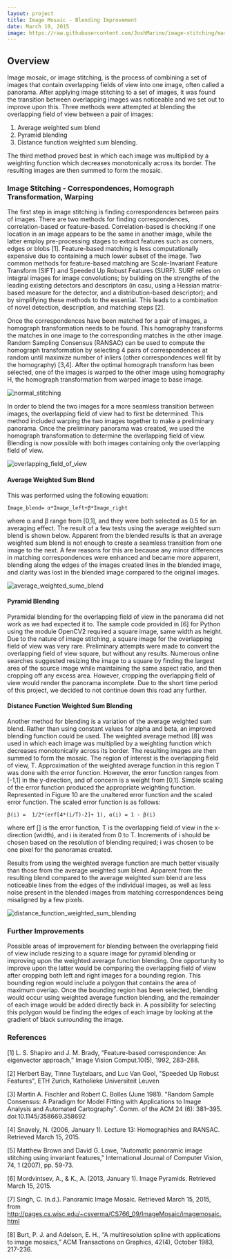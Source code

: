 ```yaml
---
layout: project
title: Image Mosaic - Blending Improvement
date: March 19, 2015
image: https://raw.githubusercontent.com/JoshMarino/image-stitching/master/correspondences.jpg
---
```


## Overview

Image mosaic, or image stitching, is the process of combining a set of images that contain overlapping fields of view into one image, often called a panorama. After applying image stitching to a set of images, it was found the transition between overlapping images was noticeable and we set out to improve upon this. Three methods were attempted at blending the overlapping field of view between a pair of images: 

1. Average weighted sum blend 
2. Pyramid blending 
3. Distance function weighted sum blending. 

The third method proved best in which each image was multiplied by a weighting function which decreases monotonically across its border. The resulting images are then summed to form the mosaic.


### Image Stitching - Correspondences, Homograph Transformation, Warping

The first step in image stitching is finding correspondences between pairs of images. There are two methods for finding correspondences, correlation-based or feature-based. Correlation-based is checking if one location in an image appears to be the same in another image, while the latter employ pre-processing stages to extract features such as corners, edges or blobs [1]. Feature-based matching is less computationally expensive due to containing a much lower subset of the image. Two common methods for feature-based matching are Scale-Invariant Feature Transform (SIFT) and Speeded Up Robust Features (SURF). SURF relies on integral images for image convolutions; by building on the strengths of the leading existing detectors and descriptors (in casu, using a Hessian matrix-based measure for the detector, and a distribution-based descriptor); and by simplifying these methods to the essential. This leads to a combination of novel detection, description, and matching steps [2].

Once the correspondences have been matched for a pair of images, a homograph transformation needs to be found. This homography transforms the matches in one image to the corresponding matches in the other image. Random Sampling Consensus (RANSAC) can be used to compute the homograph transformation by selecting 4 pairs of correspondences at random until maximize number of inliers (other correspondences well fit by the homography) [3,4]. After the optimal homograph transform has been selected, one of the images is warped to the other image using homography H, the homograph transformation from warped image to base image.

![normal_stitching](https://raw.githubusercontent.com/JoshMarino/image-stitching/master/normal_stitching.jpg)

In order to blend the two images for a more seamless transition between images, the overlapping field of view had to first be determined. This method included warping the two images together to make a preliminary panorama. Once the preliminary panorama was created, we used the homograph transformation to determine the overlapping field of view. Blending is now possible with both images containing only the overlapping field of view.

![overlapping_field_of_view](https://raw.githubusercontent.com/JoshMarino/image-stitching/master/overlapping_field_of_view.png)


#### Average Weighted Sum Blend

This was performed using the following equation: 

```
Image_blend= α*Image_left+β*Image_right
```

where α and β range from [0,1], and they were both selected as 0.5 for an averaging effect. The result of a few tests using the average weighted sum blend is shown below. Apparent from the blended results is that an average weighted sum blend is not enough to create a seamless transition from one image to the next. A few reasons for this are because any minor differences in matching correspondences were enhanced and became more apparent, blending along the edges of the images created lines in the blended image, and clarity was lost in the blended image compared to the original images.

![average_weighted_sume_blend](https://raw.githubusercontent.com/JoshMarino/image-stitching/master/average_weighted_sum.png)


#### Pyramid Blending

Pyramidal blending for the overlapping field of view in the panorama did not work as we had expected it to. The sample code provided in [6] for Python using the module OpenCV2 required a square image, same width as height. Due to the nature of image stitching, a square image for the overlapping field of view was very rare. Preliminary attempts were made to convert the overlapping field of view square, but without any results. Numerous online searches suggested resizing the image to a square by finding the largest area of the source image while maintaining the same aspect ratio, and then cropping off any excess area. However, cropping the overlapping field of view would render the panorama incomplete. Due to the short time period of this project, we decided to not continue down this road any further.


#### Distance Function Weighted Sum Blending

Another method for blending is a variation of the average weighted sum blend. Rather than using constant values for alpha and beta, an improved blending function could be used. The weighted average method [8] was used in which each image was multiplied by a weighting function which decreases monotonically across its border. The resulting images are then summed to form the mosaic. The region of interest is the overlapping field of view, T. Approximation of the weighted average function in this region T was done with the error function. However, the error function ranges from [-1,1] in the y-direction, and of concern is a weight from [0,1]. Simple scaling of the error function produced the appropriate weighting function. Represented in Figure 10 are the unaltered error function and the scaled error function. The scaled error function is as follows:
 
```
β(i) =  1/2*(erf⁡[4*(i/T)-2]+ 1), α(i) = 1 - β(i)
```

where erf [] is the error function, T is the overlapping field of view in the x-direction (width), and i is iterated from 0 to T. Increments of i should be chosen based on the resolution of blending required; i was chosen to be one pixel for the panoramas created.

Results from using the weighted average function are much better visually than those from the average weighted sum blend. Apparent from the resulting blend compared to the average weighted sum blend are less noticeable lines from the edges of the individual images, as well as less noise present in the blended images from matching correspondences being misaligned by a few pixels.

![distance_function_weighted_sum_blending](https://raw.githubusercontent.com/JoshMarino/image-stitching/master/weigthed_average_function.png)


### Further Improvements

Possible areas of improvement for blending between the overlapping field of view include resizing to a square image for pyramid blending or improving upon the weighted average function blending. One opportunity to improve upon the latter would be comparing the overlapping field of view after cropping both left and right images for a bounding region. This bounding region would include a polygon that contains the area of maximum overlap. Once the bounding region has been selected, blending would occur using weighted average function blending, and the remainder of each image would be added directly back in. A possibility for selecting this polygon would be finding the edges of each image by looking at the gradient of black surrounding the image.


### References

[1] L. S. Shapiro and J. M. Brady, “Feature-based correspondence: An eigenvector approach,” Image Vision Comput.10(5), 1992, 283–288.

[2] Herbert Bay, Tinne Tuytelaars, and Luc Van Gool, "Speeded Up Robust Features", ETH Zurich, Katholieke Universiteit Leuven

[3] Martin A. Fischler and Robert C. Bolles (June 1981). "Random Sample Consensus: A Paradigm for Model Fitting with Applications to Image Analysis and Automated Cartography". Comm. of the ACM 24 (6): 381–395. doi:10.1145/358669.358692

[4] Snavely, N. (2006, January 1). Lecture 13: Homographies and RANSAC. Retrieved March 15, 2015.

[5] Matthew Brown and David G. Lowe, "Automatic panoramic image stitching using invariant features," International Journal of Computer Vision, 74, 1 (2007), pp. 59-73.

[6] Mordvintsev, A., & K., A. (2013, January 1). Image Pyramids. Retrieved March 15, 2015.

[7] Singh, C. (n.d.). Panoramic Image Mosaic. Retrieved March 15, 2015, from http://pages.cs.wisc.edu/~csverma/CS766_09/ImageMosaic/imagemosaic.html

[8] Burt, P. J. and Adelson, E. H., “A multiresolution spline with applications to image mosaics,” ACM Transactions on Graphics, 42(4), October 1983, 217-236.

